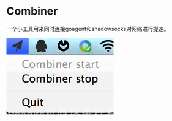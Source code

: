 Combiner
========

一个小工具用来同时连接goagent和shadowsocks对网络进行提速。

![QQ20140410-1@2x.png](/icon/QQ20141008-1@2x.png)
